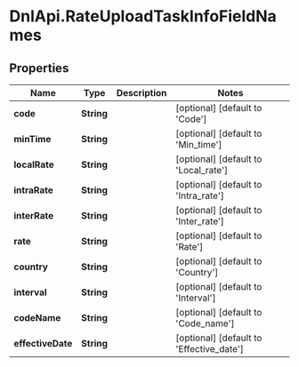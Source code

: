 # DnlApi.RateUploadTaskInfoFieldNames

## Properties
Name | Type | Description | Notes
------------ | ------------- | ------------- | -------------
**code** | **String** |  | [optional] [default to &#39;Code&#39;]
**minTime** | **String** |  | [optional] [default to &#39;Min_time&#39;]
**localRate** | **String** |  | [optional] [default to &#39;Local_rate&#39;]
**intraRate** | **String** |  | [optional] [default to &#39;Intra_rate&#39;]
**interRate** | **String** |  | [optional] [default to &#39;Inter_rate&#39;]
**rate** | **String** |  | [optional] [default to &#39;Rate&#39;]
**country** | **String** |  | [optional] [default to &#39;Country&#39;]
**interval** | **String** |  | [optional] [default to &#39;Interval&#39;]
**codeName** | **String** |  | [optional] [default to &#39;Code_name&#39;]
**effectiveDate** | **String** |  | [optional] [default to &#39;Effective_date&#39;]


